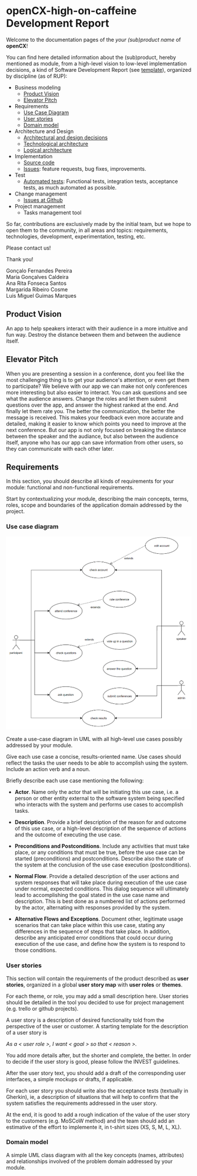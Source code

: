 # openCX-high-on-caffeine Development Report

Welcome to the documentation pages of the *your (sub)product name* of **openCX**!

You can find here detailed information about the (sub)product, hereby mentioned as module, from a high-level vision to low-level implementation decisions, a kind of Software Development Report (see [template](https://github.com/softeng-feup/open-cx/blob/master/docs/templates/Development-Report.md)), organized by discipline (as of RUP): 

* Business modeling 
  * [Product Vision](#Product-Vision)
  * [Elevator Pitch](#Elevator-Pitch)
* Requirements
  * [Use Case Diagram](#Use-case-diagram)
  * [User stories](#User-stories)
  * [Domain model](#Domain-model)
* Architecture and Design
  * [Architectural and design decisions]()
  * [Technological architecture]()
  * [Logical architecture]()
* Implementation
  * [Source code]()
  * [Issues](): feature requests, bug fixes, improvements.
* Test
  * [Automated tests](): Functional tests, integration tests, acceptance tests, as much automated as possible.
* Change management
  * [Issues at Github]()
* Project management
  * Tasks management tool 

So far, contributions are exclusively made by the initial team, but we hope to open them to the community, in all areas and topics: requirements, technologies, development, experimentation, testing, etc.

Please contact us! 

Thank you!

Gonçalo Fernandes Pereira   
Maria Gonçalves Caldeira    
Ana Rita Fonseca Santos         
Margarida Ribeiro Cosme     
Luis Miguel Guimas Marques  

## Product Vision
An app to help speakers interact with their audience in a more intuitive and fun way.
Destroy the distance between them and between the audience itself.

## Elevator Pitch
When you are presenting a session in a conference, dont you feel like the most challenging thing is to get your audience's attention, or even get them to participate? We believe with our app we can make not only conferences more interesting but also easier to interact.
You can ask questions and see what the audience answers.
Change the roles and let them submit questions over the app, and answer the highest ranked at the end. And finally let them rate you.
The better the communication, the better the message is received. 
This makes your feedback even more accurate and detailed, making it easier to know which points you need to improve at the next conference.
But our app is not only focused on breaking the distance between the speaker and the audiance, but also between the audience itself, anyone who has our app can save information from other users, so they can communicate with each other later.

## Requirements

In this section, you should describe all kinds of requirements for your module: functional and non-functional requirements.

Start by contextualizing your module, describing the main concepts, terms, roles, scope and boundaries of the application domain addressed by the project.

### Use case diagram 

![alt text](https://github.com/softeng-feup/open-cx-high-on-caffeine/blob/master/imgs/use_case.png)

Create a use-case diagram in UML with all high-level use cases possibly addressed by your module.

Give each use case a concise, results-oriented name. Use cases should reflect the tasks the user needs to be able to accomplish using the system. Include an action verb and a noun. 

Briefly describe each use case mentioning the following:

* **Actor**. Name only the actor that will be initiating this use case, i.e. a person or other entity external to the software system being specified who interacts with the system and performs use cases to accomplish tasks. 
* **Description**. Provide a brief description of the reason for and outcome of this use case, or a high-level description of the sequence of actions and the outcome of executing the use case. 
* **Preconditions and Postconditions**. Include any activities that must take place, or any conditions that must be true, before the use case can be started (preconditions) and postconditions. Describe also the state of the system at the conclusion of the use case execution (postconditions). 

* **Normal Flow**. Provide a detailed description of the user actions and system responses that will take place during execution of the use case under normal, expected conditions. This dialog sequence will ultimately lead to accomplishing the goal stated in the use case name and description. This is best done as a numbered list of actions performed by the actor, alternating with responses provided by the system. 
* **Alternative Flows and Exceptions**. Document other, legitimate usage scenarios that can take place within this use case, stating any differences in the sequence of steps that take place. In addition, describe any anticipated error conditions that could occur during execution of the use case, and define how the system is to respond to those conditions. 

### User stories
This section will contain the requirements of the product described as **user stories**, organized in a global **user story map** with **user roles** or **themes**.

For each theme, or role, you may add a small description here. User stories should be detailed in the tool you decided to use for project management (e.g. trello or github projects).

A user story is a description of desired functionality told from the perspective of the user or customer. A starting template for the description of a user story is 

*As a < user role >, I want < goal > so that < reason >.*

You add more details after, but the shorter and complete, the better. In order to decide if the user story is good, please follow the INVEST guidelines.

After the user story text, you should add a draft of the corresponding user interfaces, a simple mockups or drafts, if applicable.

For each user story you should write also the acceptance tests (textually in Gherkin), ie, a description of situations that will help to confirm that the system satisfies the requirements addressed in the user story.

At the end, it is good to add a rough indication of the value of the user story to the customers (e.g. MoSCoW method) and the team should add an estimative of the effort to implemente it, in t-shirt sizes (XS, S, M, L, XL).

### Domain model

A simple UML class diagram with all the key concepts (names, attributes) and relationships involved of the problem domain addressed by your module.


